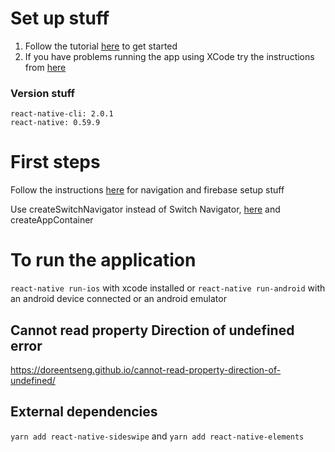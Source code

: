 # Set up stuff

1. Follow the tutorial [here](https://github.com/invertase/react-native-firebase-starter) to get started 
2. If you have problems running the app using XCode try the instructions from [here](https://github.com/facebook/react-native/issues/24450#issuecomment-516760157)


### Version stuff
```
react-native-cli: 2.0.1
react-native: 0.59.9
```

# First steps

Follow the instructions [here](https://medium.com/@eng.sohaddader/start-with-react-native-firebase-authentication-and-realtime-database-services-466359d577c6) for navigation and firebase setup stuff

Use createSwitchNavigator instead of Switch Navigator, [here](https://medium.com/@saishaddai/react-native-undefined-is-not-a-function-evaluating-0-reactnavigation-stacknavigator-1d9979eba2e8) and createAppContainer

# To run the application

`react-native run-ios` with xcode installed or `react-native run-android` with an android device connected or an android emulator


## Cannot read property Direction of undefined error
https://doreentseng.github.io/cannot-read-property-direction-of-undefined/

## External dependencies

`yarn add react-native-sideswipe` and `yarn add react-native-elements`

